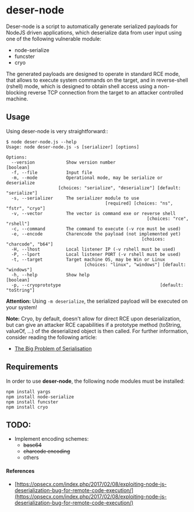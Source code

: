 # deser-node

Deser-node is a script to automatically generate serialized payloads for NodeJS driven applications, which deserialize data from user input using one of the following vulnerable module:

* node-serialize
* funcster
* cryo

The generated payloads are designed to operate in standard RCE mode, that allows to execute system commands on the target, and in reverse-shell (rshell) mode, which is designed to obtain shell access using a non-blocking reverse TCP connection from the target to an attacker controlled machine.

## Usage

Using deser-node is very straightforward::

```
$ node deser-node.js --help
Usage: node deser-node.js -s [serializer] [options]

Options:
  --version            Show version number                             [boolean]
  -f, --file           Input file
  -m, --mode           Operational mode, may be serialize or deserialize
                    [choices: "serialize", "deserialize"] [default: "serialize"]
  -s, --serializer     The serializer module to use
                                      [required] [choices: "ns", "fstr", "cryo"]
  -v, --vector         The vector is command exe or reverse shell
                                                      [choices: "rce", "rshell"]
  -c, --command        The command to execute (-v rce must be used)
  -e, --encode         Charencode the payload (not implemented yet)
                                                    [choices: "charcode", "b64"]
  -H, --lhost          Local listener IP (-v rshell must be used)
  -P, --lport          Local listener PORT (-v rshell must be used)
  -t, --target         Target machine OS, may be Win or Linux
                              [choices: "linux", "windows"] [default: "windows"]
  -h, --help           Show help                                       [boolean]
  -p, --cryoprototype                                      [default: "toString"]
```

**Attention:** Using `-m deserialize`, the serialized payload will be executed on your system!

**Note:** Cryo, by default, doesn't allow for direct RCE upon deserialization, but can give an attacker RCE capabilities if a prototype method (toString, valueOf, ...) of the deserialized object is then called. For further information, consider reading the following article:

* [The Big Problem of Serialisation](https://klezvirus.github.io/The_Big_Problem_of_Serialisation/)

## Requirements

In order to use **deser-node**, the following node modules must be installed:

```
npm install yargs
npm install node-serialize
npm install funcster
npm install cryo
```

## TODO:

* Implement encoding schemes:
    - ~~base64~~
    - ~~charcode encoding~~
    - others

#### References

* [https://opsecx.com/index.php/2017/02/08/exploiting-node-js-deserialization-bug-for-remote-code-execution/](https://opsecx.com/index.php/2017/02/08/exploiting-node-js-deserialization-bug-for-remote-code-execution/)